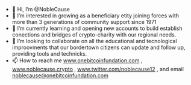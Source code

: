 - 👋 Hi, I’m @NobleCause 
- 👀 I’m interested in growing as a beneficiary etity joining forces with more than 3 generations of community support since 1971
- 🌱 I’m currently learning and opening new accounts to build establish conections and bridges of crypto-charity with our regional needs.
- 💞️ I’m looking to collaborate on all the educational and tecnological improovments that our bordertown citizens can update and follow up, providing tools and technicks. 
- 📫 How to reach me www.onebitcoinfundation.com , www.noblecause.crypto , www.twitter.com/noblecause12 , and email noblecause@onebitcoinfundation.com 

<!---
NobleCause/NobleCause is a ✨ special ✨ repository because its `README.md` (this file) appears on your GitHub profile.
You can click the Preview link to take a look at your changes.
--->
